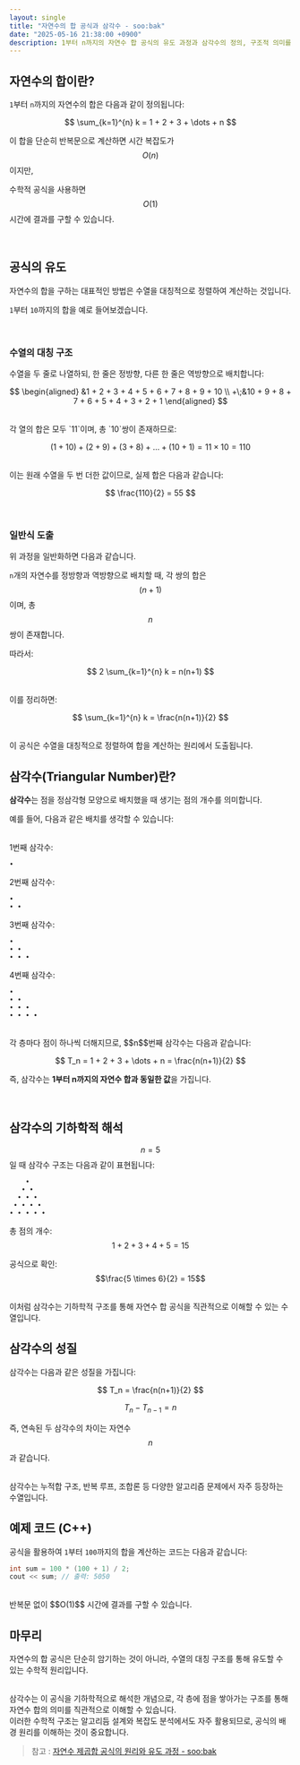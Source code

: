 ```yaml
---
layout: single
title: "자연수의 합 공식과 삼각수 - soo:bak"
date: "2025-05-16 21:38:00 +0900"
description: 1부터 n까지의 자연수 합 공식의 유도 과정과 삼각수의 정의, 구조적 의미를 수학적으로 설명한 글
---
```


## 자연수의 합이란?

`1`부터 `n`까지의 자연수의 합은 다음과 같이 정의됩니다:

$$
\sum_{k=1}^{n} k = 1 + 2 + 3 + \dots + n
$$

이 합을 단순히 반복문으로 계산하면 시간 복잡도가 $$O(n)$$이지만,

수학적 공식을 사용하면 $$O(1)$$ 시간에 결과를 구할 수 있습니다.

<br>

## 공식의 유도

자연수의 합을 구하는 대표적인 방법은 수열을 대칭적으로 정렬하여 계산하는 것입니다.

`1`부터 `10`까지의 합을 예로 들어보겠습니다.

<br>

### 수열의 대칭 구조

수열을 두 줄로 나열하되, 한 줄은 정방향, 다른 한 줄은 역방향으로 배치합니다:

$$
\begin{aligned}
&1 + 2 + 3 + 4 + 5 + 6 + 7 + 8 + 9 + 10 \\
+\;&10 + 9 + 8 + 7 + 6 + 5 + 4 + 3 + 2 + 1
\end{aligned}
$$

<br>
각 열의 합은 모두 `11`이며, 총 `10`쌍이 존재하므로:

$$
(1 + 10) + (2 + 9) + (3 + 8) + \dots + (10 + 1) = 11 \times 10 = 110
$$

<br>
이는 원래 수열을 두 번 더한 값이므로, 실제 합은 다음과 같습니다:

$$
\frac{110}{2} = 55
$$

<br>

### 일반식 도출

위 과정을 일반화하면 다음과 같습니다.

`n`개의 자연수를 정방향과 역방향으로 배치할 때, 각 쌍의 합은 $$(n+1)$$이며, 총 $$n$$쌍이 존재합니다.

따라서:

$$
2 \sum_{k=1}^{n} k = n(n+1)
$$

<br>
이를 정리하면:

$$
\sum_{k=1}^{n} k = \frac{n(n+1)}{2}
$$

<br>
이 공식은 수열을 대칭적으로 정렬하여 합을 계산하는 원리에서 도출됩니다.

<br>

## 삼각수(Triangular Number)란?

**삼각수**는 점을 정삼각형 모양으로 배치했을 때 생기는 점의 개수를 의미합니다.

예를 들어, 다음과 같은 배치를 생각할 수 있습니다:

<br>
1번째 삼각수:

```
•
```

2번째 삼각수:

```
•
• •
```

3번째 삼각수:

```
•
• •
• • •
```

4번째 삼각수:

```
•
• •
• • •
• • • •
```

<br>
각 층마다 점이 하나씩 더해지므로, $$n$$번째 삼각수는 다음과 같습니다:

$$
T_n = 1 + 2 + 3 + \dots + n = \frac{n(n+1)}{2}
$$

즉, 삼각수는 **1부터 n까지의 자연수 합과 동일한 값**을 가집니다.

<br>

## 삼각수의 기하학적 해석

$$n = 5$$일 때 삼각수 구조는 다음과 같이 표현됩니다:

```
    •
   • •
  • • •
 • • • •
• • • • •
```

총 점의 개수: $$1 + 2 + 3 + 4 + 5 = 15$$

공식으로 확인: $$\frac{5 \times 6}{2} = 15$$

<br>
이처럼 삼각수는 기하학적 구조를 통해 자연수 합 공식을 직관적으로 이해할 수 있는 수열입니다.

<br>

## 삼각수의 성질

삼각수는 다음과 같은 성질을 가집니다:

$$
T_n = \frac{n(n+1)}{2}
$$

$$
T_{n} - T_{n-1} = n
$$

즉, 연속된 두 삼각수의 차이는 자연수 $$n$$과 같습니다.

<br>
삼각수는 누적합 구조, 반복 루프, 조합론 등 다양한 알고리즘 문제에서 자주 등장하는 수열입니다.

<br>

## 예제 코드 (C++)

공식을 활용하여 `1`부터 `100`까지의 합을 계산하는 코드는 다음과 같습니다:

```cpp
int sum = 100 * (100 + 1) / 2;
cout << sum; // 출력: 5050
```

<br>
반복문 없이 $$O(1)$$ 시간에 결과를 구할 수 있습니다.

<br>

## 마무리

자연수의 합 공식은 단순히 암기하는 것이 아니라, 수열의 대칭 구조를 통해 유도할 수 있는 수학적 원리입니다.

<br>
삼각수는 이 공식을 기하학적으로 해석한 개념으로, 각 층에 점을 쌓아가는 구조를 통해 자연수 합의 의미를 직관적으로 이해할 수 있습니다.

<br>
이러한 수학적 구조는 알고리듬 설계와 복잡도 분석에서도 자주 활용되므로, 공식의 배경 원리를 이해하는 것이 중요합니다.

<br>

> 참고 : [자연수 제곱합 공식의 원리와 유도 과정 - soo:bak](https://soo-bak.github.io/algorithm/theory/sumOfSquaresNatNums/)
